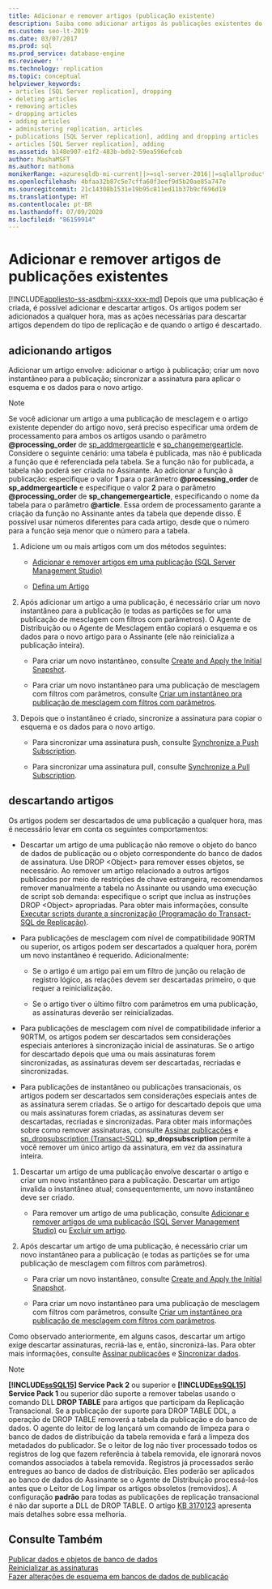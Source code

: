 ```yaml
---
title: Adicionar e remover artigos (publicação existente)
description: Saiba como adicionar artigos às publicações existentes do SQL Server e como remover artigos delas.
ms.custom: seo-lt-2019
ms.date: 03/07/2017
ms.prod: sql
ms.prod_service: database-engine
ms.reviewer: ''
ms.technology: replication
ms.topic: conceptual
helpviewer_keywords:
- articles [SQL Server replication], dropping
- deleting articles
- removing articles
- dropping articles
- adding articles
- administering replication, articles
- publications [SQL Server replication], adding and dropping articles
- articles [SQL Server replication], adding
ms.assetid: b148e907-e1f2-483b-bdb2-59ea596efceb
author: MashaMSFT
ms.author: mathoma
monikerRange: =azuresqldb-mi-current||>=sql-server-2016||=sqlallproducts-allversions
ms.openlocfilehash: 4bfaa32b87c5e7cffa60f3eef9d5b20ae85a747e
ms.sourcegitcommit: 21c14308b1531e19b95c811ed11b37b9cf696d19
ms.translationtype: HT
ms.contentlocale: pt-BR
ms.lasthandoff: 07/09/2020
ms.locfileid: "86159914"
---
```

# <a name="add-articles-to-and-drop-articles-from-existing-publications"></a>Adicionar e remover artigos de publicações existentes
[!INCLUDE[appliesto-ss-asdbmi-xxxx-xxx-md](../../../includes/applies-to-version/sql-asdbmi.md)]
  Depois que uma publicação é criada, é possível adicionar e descartar artigos. Os artigos podem ser adicionados a qualquer hora, mas as ações necessárias para descartar artigos dependem do tipo de replicação e de quando o artigo é descartado.  
  
## <a name="adding-articles"></a>adicionando artigos  
 Adicionar um artigo envolve: adicionar o artigo à publicação; criar um novo instantâneo para a publicação; sincronizar a assinatura para aplicar o esquema e os dados para o novo artigo.  
  
> [!NOTE]
>  Se você adicionar um artigo a uma publicação de mesclagem e o artigo existente depender do artigo novo, será preciso especificar uma ordem de processamento para ambos os artigos usando o parâmetro **\@processing_order** de [sp_addmergearticle](../../../relational-databases/system-stored-procedures/sp-addmergearticle-transact-sql.md) e [sp_changemergearticle](../../../relational-databases/system-stored-procedures/sp-changemergearticle-transact-sql.md). Considere o seguinte cenário: uma tabela é publicada, mas não é publicada a função que é referenciada pela tabela. Se a função não for publicada, a tabela não poderá ser criada no Assinante. Ao adicionar a função à publicação: especifique o valor **1** para o parâmetro **\@processing_order** de **sp_addmergearticle** e especifique o valor **2** para o parâmetro **\@processing_order** de **sp_changemergearticle**, especificando o nome da tabela para o parâmetro **\@article**. Essa ordem de processamento garante a criação da função no Assinante antes da tabela que depende disso. É possível usar números diferentes para cada artigo, desde que o número para a função seja menor que o número para a tabela.  
  
1.  Adicione um ou mais artigos com um dos métodos seguintes:  
  
    -   [Adicionar e remover artigos em uma publicação &#40;SQL Server Management Studio&#41;](../../../relational-databases/replication/publish/add-articles-to-and-drop-articles-from-a-publication.md)  
  
    -   [Defina um Artigo](../../../relational-databases/replication/publish/define-an-article.md)  
  
2.  Após adicionar um artigo a uma publicação, é necessário criar um novo instantâneo para a publicação (e todas as partições se for uma publicação de mesclagem com filtros com parâmetros). O Agente de Distribuição ou o Agente de Mesclagem então copiará o esquema e os dados para o novo artigo para o Assinante (ele não reinicializa a publicação inteira).  
  
    -   Para criar um novo instantâneo, consulte [Create and Apply the Initial Snapshot](../../../relational-databases/replication/create-and-apply-the-initial-snapshot.md).  
  
    -   Para criar um novo instantâneo para uma publicação de mesclagem com filtros com parâmetros, consulte [Criar um instantâneo pra publicação de mesclagem com filtros com parâmetros](../../../relational-databases/replication/create-a-snapshot-for-a-merge-publication-with-parameterized-filters.md).  
  
3.  Depois que o instantâneo é criado, sincronize a assinatura para copiar o esquema e os dados para o novo artigo.  

    -   Para sincronizar uma assinatura push, consulte [Synchronize a Push Subscription](../../../relational-databases/replication/synchronize-a-push-subscription.md).  
  
    -   Para sincronizar uma assinatura pull, consulte [Synchronize a Pull Subscription](../../../relational-databases/replication/synchronize-a-pull-subscription.md).  
  
## <a name="dropping-articles"></a>descartando artigos  
 Os artigos podem ser descartados de uma publicação a qualquer hora, mas é necessário levar em conta os seguintes comportamentos:  
  
-   Descartar um artigo de uma publicação não remove o objeto do banco de dados de publicação ou o objeto correspondente do banco de dados de assinatura. Use DROP \<Object> para remover esses objetos, se necessário. Ao remover um artigo relacionado a outros artigos publicados por meio de restrições de chave estrangeira, recomendamos remover manualmente a tabela no Assinante ou usando uma execução de script sob demanda: especifique o script que inclua as instruções DROP \<Object> apropriadas. Para obter mais informações, consulte [Executar scripts durante a sincronização &#40;Programação do Transact-SQL de Replicação&#41;](../../../relational-databases/replication/execute-scripts-during-synchronization-replication-transact-sql-programming.md).  
  
-   Para publicações de mesclagem com nível de compatibilidade 90RTM ou superior, os artigos podem ser descartados a qualquer hora, porém um novo instantâneo é requerido. Adicionalmente:  
  
    -   Se o artigo é um artigo pai em um filtro de junção ou relação de registro lógico, as relações devem ser descartadas primeiro, o que requer a reinicialização.  
  
    -   Se o artigo tiver o último filtro com parâmetros em uma publicação, as assinaturas deverão ser reinicializadas.  
  
-   Para publicações de mesclagem com nível de compatibilidade inferior a 90RTM, os artigos podem ser descartados sem considerações especiais anteriores à sincronização inicial de assinaturas. Se o artigo for descartado depois que uma ou mais assinaturas forem sincronizadas, as assinaturas devem ser descartadas, recriadas e sincronizadas.  
  
-   Para publicações de instantâneo ou publicações transacionais, os artigos podem ser descartados sem considerações especiais antes de as assinatura serem criadas. Se o artigo for descartado depois que uma ou mais assinaturas forem criadas, as assinaturas devem ser descartadas, recriadas e sincronizadas. Para obter mais informações sobre como remover assinaturas, consulte [Assinar publicações](../../../relational-databases/replication/subscribe-to-publications.md) e [sp_dropsubscription &#40;Transact-SQL&#41;](../../../relational-databases/system-stored-procedures/sp-dropsubscription-transact-sql.md). **sp_dropsubscription** permite a você remover um único artigo da assinatura, em vez da assinatura inteira.  
  
1.  Descartar um artigo de uma publicação envolve descartar o artigo e criar um novo instantâneo para a publicação. Descartar um artigo invalida o instantâneo atual; consequentemente, um novo instantâneo deve ser criado.  
  
    -   Para remover um artigo de uma publicação, consulte [Adicionar e remover artigos de uma publicação &#40;SQL Server Management Studio&#41;](../../../relational-databases/replication/publish/add-articles-to-and-drop-articles-from-a-publication.md) ou [Excluir um artigo](../../../relational-databases/replication/publish/delete-an-article.md).  
  
2.  Após descartar um artigo de uma publicação, é necessário criar um novo instantâneo para a publicação (e todas as partições se for uma publicação de mesclagem com filtros com parâmetros).  
  
    -   Para criar um novo instantâneo, consulte [Create and Apply the Initial Snapshot](../../../relational-databases/replication/create-and-apply-the-initial-snapshot.md).  
  
    -   Para criar um novo instantâneo para uma publicação de mesclagem com filtros com parâmetros, consulte [Criar um instantâneo pra publicação de mesclagem com filtros com parâmetros](../../../relational-databases/replication/create-a-snapshot-for-a-merge-publication-with-parameterized-filters.md).  
  
 Como observado anteriormente, em alguns casos, descartar um artigo exige descartar assinaturas, recriá-las e, então, sincronizá-las. Para obter mais informações, consulte [Assinar publicações](../../../relational-databases/replication/subscribe-to-publications.md) e [Sincronizar dados](../../../relational-databases/replication/synchronize-data.md).  
 
 > [!NOTE]
 > **[!INCLUDE[ssSQL15](../../../includes/sssql14-md.md)] Service Pack 2** ou superior e **[!INCLUDE[ssSQL15](../../../includes/sssql15-md.md)] Service Pack 1** ou superior dão suporte a remover tabelas usando o comando DLL **DROP TABLE** para artigos que participam da Replicação Transacional. Se a publicação der suporte para DROP TABLE DDL, a operação de DROP TABLE removerá a tabela da publicação e do banco de dados. O agente do leitor de log lançará um comando de limpeza para o banco de dados de distribuição da tabela removida e fará a limpeza dos metadados do publicador. Se o leitor de log não tiver processado todos os registros de log que fazem referência à tabela removida, ele ignorará novos comandos associados à tabela removida. Registros já processados serão entregues ao banco de dados de distribuição. Eles poderão ser aplicados ao banco de dados do Assinante se o Agente de Distribuição processá-los antes que o Leitor de Log limpar os artigos obsoletos (removidos). A configuração **padrão** para todas as publicações de replicação transacional é não dar suporte a DLL de DROP TABLE. O artigo [KB 3170123](https://support.microsoft.com/help/3170123/supports-drop-table-ddl-for-articles-that-are-included-in-transactional-replication-in-sql-server-2014-or-in-sql-server-2016-sp1) apresenta mais detalhes sobre essa melhoria.

  
## <a name="see-also"></a>Consulte Também  
 [Publicar dados e objetos de banco de dados](../../../relational-databases/replication/publish/publish-data-and-database-objects.md)   
 [Reinicializar as assinaturas](../../../relational-databases/replication/reinitialize-subscriptions.md)   
 [Fazer alterações de esquema em bancos de dados de publicação](../../../relational-databases/replication/publish/make-schema-changes-on-publication-databases.md)  
  
  
